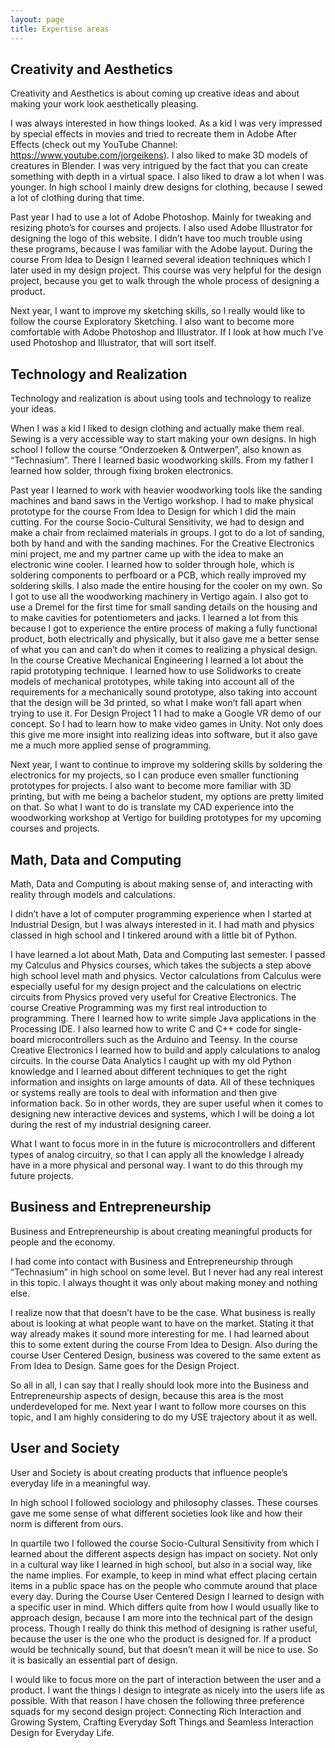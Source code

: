 ```yaml
---
layout: page
title: Expertise areas
---
```


## Creativity and Aesthetics


Creativity and Aesthetics is about coming up creative ideas and about making your work look aesthetically pleasing.

I was always interested in how things looked. As a kid I was very impressed by special effects in movies and tried to recreate them in Adobe After Effects (check out my YouTube Channel: https://www.youtube.com/jorgeikens). I also liked to make 3D models of creatures in Blender. I was very intrigued by the fact that you can create something with depth in a virtual space. I also liked to draw a lot when I was younger. In high school I mainly drew designs for clothing, because I sewed a lot of clothing during that time.

Past year I had to use a lot of Adobe Photoshop. Mainly for tweaking and resizing photo’s for courses and projects. I also used Adobe Illustrator for designing the logo of this website. I didn’t have too much trouble using  these programs, because I was familiar with the Adobe layout. During the course From Idea to Design I learned several ideation techniques which I later used in my design project. This course was very helpful for the design project, because you get to walk through the whole process of designing a product.

Next year, I want to improve my sketching skills, so I really would like to follow the course Exploratory Sketching. I also want to become more comfortable with Adobe Photoshop and Illustrator. If I look at how much I’ve used Photoshop and Illustrator, that will sort itself.

## Technology and Realization

Technology and realization is about using tools and technology to realize your ideas.

When I was a kid I liked to design clothing and actually make them real. Sewing is a very accessible way to start making your own designs. In high school I follow the course  “Onderzoeken & Ontwerpen”, also known as “Technasium”. There I learned basic woodworking skills. From my father I learned how solder, through fixing broken electronics.

Past year I learned to work with heavier woodworking tools like the sanding machines and band saws in the Vertigo workshop. I had to make physical prototype for the course From Idea to Design for which I did the main cutting. For the course Socio-Cultural Sensitivity, we had to design and make a chair from reclaimed materials in groups. I got to do a lot of sanding, both by hand and with the sanding machines.
For the Creative Electronics mini project, me and my partner came up with the idea to make an electronic wine cooler. I learned how to solder through hole, which is soldering components to perfboard or a PCB, which really improved my soldering skills. I also made the entire housing for the cooler on my own. So I got to use all the woodworking machinery in Vertigo again. I also got to use a Dremel for the first time for small sanding details on the housing and to make cavities for potentiometers and jacks. I learned a lot from this because I got to experience the entire process of making a fully functional product, both electrically and physically, but it also gave me a better sense of what you can and can’t do when it comes to realizing a physical design.
In the course Creative Mechanical Engineering I learned a lot about the rapid prototyping technique. I learned how to use Solidworks to create models of mechanical prototypes, while taking into account all of the requirements for a mechanically sound prototype, also taking into account that the design will be 3d printed, so what I make won’t fall apart when trying to use it.
For Design Project 1 I had to make a Google VR demo of our concept. So I had to learn how to make video games in Unity. Not only does this give me more insight into realizing ideas into software, but it also gave me a much more applied sense of programming.

Next year, I want to continue to improve my soldering skills by soldering the electronics for my projects, so I can produce even smaller functioning prototypes for projects. I also want to become more familiar with 3D printing, but with me being a bachelor student, my options are pretty limited on that. So what I want to do is translate my CAD experience into the woodworking workshop at Vertigo for building prototypes for my upcoming courses and projects.

## Math, Data and Computing


Math, Data and Computing is about making sense of, and interacting with reality through models and calculations.

I didn’t have a lot of computer programming experience when I started at Industrial Design, but I was always interested in it. I had math and physics classed in high school and I tinkered around with a little bit of Python.

I have learned a lot about Math, Data and Computing last semester. I passed my Calculus and Physics courses, which takes the subjects a step above high school level math and physics. Vector calculations from Calculus were especially useful for my design project and the calculations on electric circuits from Physics proved very useful for Creative Electronics.
The course Creative Programming was my first real introduction to programming. There I learned how to write simple Java applications in the Processing IDE. I also learned how to write C and C++ code for single-board microcontrollers such as the Arduino and Teensy.
In the course Creative Electronics I learned how to build and apply calculations to analog circuits. In the course Data Analytics I caught up with my old Python knowledge and I learned about different techniques to get the right information and insights on large amounts of data.
All of these techniques or systems really are tools to deal with information and then give information back. So in other words, they are super useful when it comes to designing new interactive devices and systems, which I will be doing a lot during the rest of my industrial designing career.

What I want to focus more in in the future is microcontrollers and different types of analog circuitry, so that I can apply all the knowledge I already have in a more physical and personal way. I want to do this through my future projects.

 

## Business and Entrepreneurship


Business and Entrepreneurship is about creating meaningful products for people and the economy.

I had come into contact with Business and Entrepreneurship through “Technasium” in high school on some level. But I never had any real interest in this topic. I always thought it was only about making money and nothing else.

I realize now that that doesn’t have to be the case. What business is really about is looking at what people want to have on the market. Stating it that way already makes it sound more interesting for me. I had learned about this to some extent during the course From Idea to Design. Also during the course User Centered Design, business was covered to the same extent as From Idea to Design. Same goes for the Design Project.

So all in all, I can say that I really should look more into the Business and Entrepreneurship aspects of design, because this area is the most underdeveloped for me. Next year I want to follow more courses on this topic, and I am highly considering to do my USE trajectory about it as well.

 

## User and Society


User and Society is about creating products that influence people’s everyday life in a meaningful way.

In high school I followed sociology and philosophy classes. These courses gave me some sense of what different societies look like and how their norm is different from ours.

In quartile two I followed the course Socio-Cultural Sensitivity from which I learned about the different aspects design has impact on society. Not only in a cultural way like I learned in high school, but also in a social way, like the name implies. For example, to keep in mind what effect placing certain items in a public space has on the people who commute around that place every day.
During the Course User Centered Design I learned to design with a specific user in mind. Which differs quite from how I would usually like to approach design, because I am more into the technical part of the design process. Though I really do think this method of designing is rather useful, because the user is the one who the product is designed for. If a product would be technically sound, but that doesn’t mean it will be nice to use. So it is basically an essential part of design.

I would like to focus more on the part of interaction between the user and a product. I want the things I design to integrate as nicely into the users life as possible. With that reason I have chosen the following three preference squads for my second design project: Connecting Rich Interaction and Growing System, Crafting Everyday Soft Things and Seamless Interaction Design for Everyday Life.